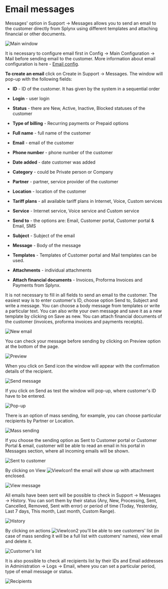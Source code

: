 Email messages
==============

Messages' option in Support → Messages allows you to send an email to the customer directly from Splynx using different templates and attaching financial or other documents. 

![Main window](./main_window.png)

It is necessary to configure email first in Config → Main Configuration → Mail before sending email to the customer. More information about email configuration is here - [Email config](configuration/main_configuration/email_config/email_config.md).

**To create an email** click on Create in Support → Messages. The window will pop-up with the following fields:  


* **ID** - ID of the customer. It has given by the system in a sequential order


* **Login** - user login


* **Status** - there are New, Active, Inactive, Blocked statuses of the customer


* **Type of billing** - Recurring payments or Prepaid options


* **Full name** - full name of the customer


* **Email** - email of the customer


* **Phone number** - phone number of the customer


* **Date added** - date customer was added


* **Category** -  could be Private person or Company 


* **Partner** - partner, service provider of the customer


* **Location** - location of the customer


* **Tariff plans** - all available tariff plans in Internet, Voice, Custom services 


* **Service** - Internet service, Voice service and Custom service 


* **Send to** - the options are: Email, Customer portal, Customer portal & Email, SMS


* **Subject** - Subject of the email


* **Message** - Body of the message


* **Templates** - Templates of Customer portal and Mail templates can be used. 


* **Attachments** - individual attachments 


* **Attach financial documents** - Invoices, Proforma Invoices and Payments from Splynx. 

It is not necessary to fill in all fields to send an email to the customer. The easiest way is to enter customer's ID, choose option Send to, Subject and write a message. You can choose a body message from templates or write a particular text. You can also write your own message and save it as a new template by clicking on Save as new. You can attach financial documents of the customer (invoices, proforma invoices and payments receipts). 

![New email](./new_email.png)

You can check your message before sending by clicking on Preview option at the bottom of the page. 

![Preview](./preview.png)

When you click on Send icon the window will appear with the confirmation details of the recipient. 

![Send message](./send_message.png)

If you click on Send as test  the window will pop-up, where customer's ID have to be entered. 

![Pop-up](./pop_up.png)

There is an option of mass sending, for example, you can choose particular recipients by Partner or Location. 

![Mass sending](./mass_sending.png)

If you choose the sending option as Sent to Customer portal or Customer Portal & email, customer will be able to read an email in his portal in Messages section, where all incoming emails will be shown.

![Sent to customer](./sent_to_customer.png)

By clicking on View ![ViewIcon1](./icon1.png) the email will show up with attachment enclosed. 

![View message](./view_message.png)

All emails have been sent will be possible to check in Support → Messages → History. You can sort them by their status (Any, New, Processing, Sent, Cancelled, Removed, Sent with error) or period of time (Today, Yesterday, Last 7 days, This month, Last month, Custom Range). 

![History](./history.png)

By clicking on actions ![ViewIcon2](./icon2.png) you'll be able to see customers' list (in case of mass sending it will be a full list with customers' names), view email and delete it. 

![Customer's list](./customers_list.png)

It is also possible to check all recipients list by their IDs and Email addresses in Administration → Logs → Email, where you can set a particular period, type of email message or status. 

![Recipients](./recipients.png)